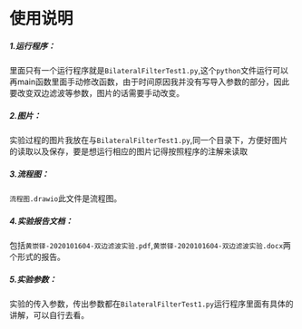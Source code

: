 # 使用说明

##### 1.运行程序：

里面只有一个运行程序就是`BilateralFilterTest1.py`,这个`python`文件运行可以再main函数里面手动修改函数，由于时间原因我并没有写导入参数的部分，因此要改变双边滤波等参数，图片的话需要手动改变。

##### 2.图片：

实验过程的图片我放在与`BilateralFilterTest1.py`,同一个目录下，方便好图片的读取以及保存，要是想运行相应的图片记得按照程序的注解来读取

##### 3.流程图：

`流程图.drawio`此文件是流程图。

##### 4.实验报告文档：

包括`黄崇铎-2020101604-双边滤波实验.pdf`,`黄崇铎-2020101604-双边滤波实验.docx`两个形式的报告。

##### 5.实验参数：

实验的传入参数，传出参数都在`BilateralFilterTest1.py`运行程序里面有具体的讲解，可以自行去看。